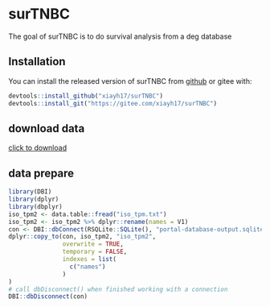 
<!-- README.md is generated from README.Rmd. Please edit that file -->

# surTNBC

<!-- badges: start -->
<!-- badges: end -->

The goal of surTNBC is to do survival analysis from a deg database

## Installation

You can install the released version of surTNBC from
[github](https://github.com/xiayh17/surTNBC) or gitee with:

``` r
devtools::install_github("xiayh17/surTNBC")
devtools::install_git("https://gitee.com/xiayh17/surTNBC")
```

## download data

[click to
download](https://yonghexia-my.sharepoint.com/:t:/g/personal/xiayh_yonghexia_onmicrosoft_com/Ef6PWaUOVFRDrEJ04nsXmfkByKL0DY1h8jBnjd2UyOiuig?e=4Vsmkx)

## data prepare

``` r
library(DBI)
library(dplyr)
library(dbplyr)
iso_tpm2 <- data.table::fread("iso_tpm.txt")
iso_tpm2 <- iso_tpm2 %>% dplyr::rename(names = V1)
con <- DBI::dbConnect(RSQLite::SQLite(), "portal-database-output.sqlite")
dplyr::copy_to(con, iso_tpm2, "iso_tpm2",
               overwrite = TRUE,
               temporary = FALSE, 
               indexes = list(
                 c("names")
               )
)
# call dbDisconnect() when finished working with a connection 
DBI::dbDisconnect(con)
```
